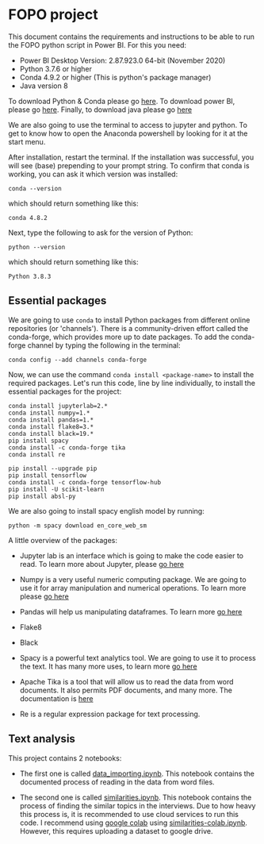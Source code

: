 # FOPO project

This document contains the requirements and instructions to be able to run the FOPO python script in Power BI. For this you need:

- Power BI Desktop Version: 2.87.923.0 64-bit (November 2020)
- Python 3.7.6 or higher
- Conda 4.9.2 or higher (This is python's package manager)
- Java version 8 

To download Python & Conda please go [here](https://docs.conda.io/en/latest/miniconda.html). To download power BI, please go [here](https://powerbi.microsoft.com/en-us/downloads/). Finally, to download java please go [here](https://www.java.com/en/download/ie_manual.jsp)

We are also going to use the terminal to access to jupyter and python. To get to know how to open the Anaconda powershell by looking for it at the start menu.

After installation, restart the terminal. If the installation was successful, you will see (base) prepending to your prompt string. To confirm that conda is working, you can ask it which version was installed:

```
conda --version
```

which should return something like this:

```
conda 4.8.2
```

Next, type the following to ask for the version of Python:

```
python --version
```

which should return something like this:

```
Python 3.8.3
```

## Essential packages 

We are going to use `conda` to install Python packages from different online repositories (or 'channels'). There is a community-driven effort called the conda-forge, which provides more up to date packages. To add the conda-forge channel by typing the following in the terminal:
  
```
conda config --add channels conda-forge
```

Now, we can use the command `conda install <package-name>` to install the required packages. Let's run this code, line by line individually, to install the essential packages for the project:

```
conda install jupyterlab=2.* 
conda install numpy=1.* 
conda install pandas=1.* 
conda install flake8=3.* 
conda install black=19.* 
pip install spacy
conda install -c conda-forge tika
conda install re

pip install --upgrade pip
pip install tensorflow
conda install -c conda-forge tensorflow-hub
pip install -U scikit-learn
pip install absl-py
```
We are also going to install spacy english model by running:

```
python -m spacy download en_core_web_sm
```

A little overview of the packages:

- Jupyter lab is an interface which is going to make the code easier to read. To learn more about Jupyter, please [go here](https://jupyter.org/)

- Numpy is a very useful numeric computing package. We are going to use it for array manipulation and numerical operations. To learn more please [go here](https://jupyter.org/)

- Pandas will help us manipulating dataframes. To learn more [go here](https://pandas.pydata.org/)

- Flake8

- Black

- Spacy is a powerful text analytics tool. We are going to use it to process the text. It has many more uses, to learn more [go here](https://spacy.io/)

- Apache Tika is a tool that will allow us to read the data from word documents. It also permits PDF documents, and many more. The documentation is [here](https://tika.apache.org/)

- Re is a regular expression package for text processing.

## Text analysis

This project contains 2 notebooks:

- The first one is called [data_importing.ipynb](https://github.com/AndresPitta/P02_FOPO/blob/master/src/data_importing.ipynb). This notebook contains the documented process of reading in the data from word files.

- The second one is called [similarities.ipynb](https://github.com/AndresPitta/P02_FOPO/blob/master/src/similarities.ipynb). This notebook contains the process of finding the similar topics in the interviews. Due to how heavy this process is, it is recommended to use cloud services to run this code. I recommend using [google colab](https://colab.research.google.com/notebooks/intro.ipynb#recent=true) using [similarities-colab.ipynb](https://github.com/AndresPitta/P02_FOPO/blob/main/src/similarities-colab.ipynb). However, this requires uploading a dataset to google drive.